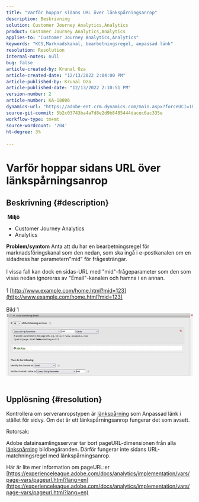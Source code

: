 ```yaml
---
title: "Varför hoppar sidans URL över länkspårningsanrop"
description: Beskrivning
solution: Customer Journey Analytics,Analytics
product: Customer Journey Analytics,Analytics
applies-to: "Customer Journey Analytics,Analytics"
keywords: "KCS,Marknadskanal, bearbetningsregel, anpassad länk"
resolution: Resolution
internal-notes: null
bug: false
article-created-by: Krunal Oza
article-created-date: "12/13/2022 2:04:00 PM"
article-published-by: Krunal Oza
article-published-date: "12/13/2022 2:10:51 PM"
version-number: 2
article-number: KA-18006
dynamics-url: "https://adobe-ent.crm.dynamics.com/main.aspx?forceUCI=1&pagetype=entityrecord&etn=knowledgearticle&id=9898eafb-ee7a-ed11-81ac-6045bd006b3d"
source-git-commit: 5b2c03743ba4a7d8e2d9b8485444dacec6ac335e
workflow-type: tm+mt
source-wordcount: '204'
ht-degree: 3%

---
```


# Varför hoppar sidans URL över länkspårningsanrop

## Beskrivning {#description}

<b> Miljö</b>
- Customer Journey Analytics
- Analytics 



<b>Problem/symtom</b>
Anta att du har en bearbetningsregel för marknadsföringskanal som den nedan, som ska ingå i e-postkanalen om en sidadress har parametern&quot;mid&quot; för frågesträngar.
<br><br>I vissa fall kan dock en sidas-URL med &quot;mid&quot;-frågeparameter som den som visas nedan ignoreras av &quot;Email&quot;-kanalen och hamna i en annan.
<br> 
<br>1 [http://www.example.com/home.html?mid=123](http://www.example.com/home.html?mid=123)
<br> 
<br>Bild 1
<br>![](assets/___a098eafb-ee7a-ed11-81ac-6045bd006b3d___.png)
<br> <br>

## Upplösning {#resolution}




Kontrollera om serveranropstypen är [länkspårning](https://experienceleague.adobe.com/docs/analytics/implementation/vars/functions/tl-method.html?lang=en) som Anpassad länk i stället för sidvy. Om det är ett länkspårningsanrop fungerar det som avsett.





Rotorsak:

Adobe datainsamlingsservrar tar bort pageURL-dimensionen från alla [länkspårning](https://experienceleague.adobe.com/docs/analytics/implementation/vars/functions/tl-method.html?lang=en) bildbegäranden. Därför fungerar inte sidans URL-matchningsregel med länkspårningsanrop.

Här är lite mer information om pageURL:er [https://experienceleague.adobe.com/docs/analytics/implementation/vars/page-vars/pageurl.html?lang=en](https://experienceleague.adobe.com/docs/analytics/implementation/vars/page-vars/pageurl.html?lang=en)

